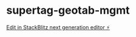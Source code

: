 # supertag-geotab-mgmt

[Edit in StackBlitz next generation editor ⚡️](https://stackblitz.com/~/github.com/DasGermanPhysicist/supertag-geotab-mgmt)